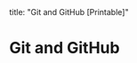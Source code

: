 <frontmatter>
title: "Git and GitHub [Printable]"
</frontmatter>

<link rel="stylesheet" href="{{baseUrl}}/css/textbook.css">

<div class="website-content">

<div id="main">

# Git and GitHub

<include src="init/unit-inParent-asFlat-print.md" boilerplate />
<include src="commit/unit-inParent-asFlat-print.md" boilerplate />
<include src="ignore/unit-inParent-asFlat-print.md" boilerplate />
<include src="tag/unit-inParent-asFlat-print.md" boilerplate />
<include src="checkout/unit-inParent-asFlat-print.md" boilerplate />
<include src="stash/unit-inParent-asFlat-print.md" boilerplate />
<include src="clone/unit-inParent-asFlat-print.md" boilerplate />
<include src="pull/unit-inParent-asFlat-print.md" boilerplate />
<include src="push/unit-inParent-asFlat-print.md" boilerplate />
<include src="branch/unit-inParent-asFlat-print.md" boilerplate />
<include src="mergeConflicts/unit-inParent-asFlat-print.md" boilerplate />
<include src="createPRs/unit-inParent-asFlat-print.md" boilerplate />
<include src="managePRs/unit-inParent-asFlat-print.md" boilerplate />
<include src="forkingWorkflow/unit-inParent-asFlat-print.md" boilerplate />

</div>

</div>
